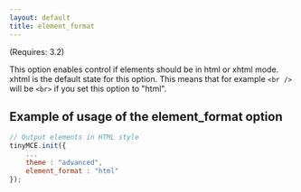 ```yaml
---
layout: default
title: element_format
---
```


(Requires: 3.2)

This option enables control if elements should be in html or xhtml mode. xhtml is the default state for this option. This means that for example `<br />` will be `<br>` if you set this option to "html".

## Example of usage of the element_format option

```js
// Output elements in HTML style
tinyMCE.init({
	...
	theme : "advanced",
	element_format : "html"
});
```
